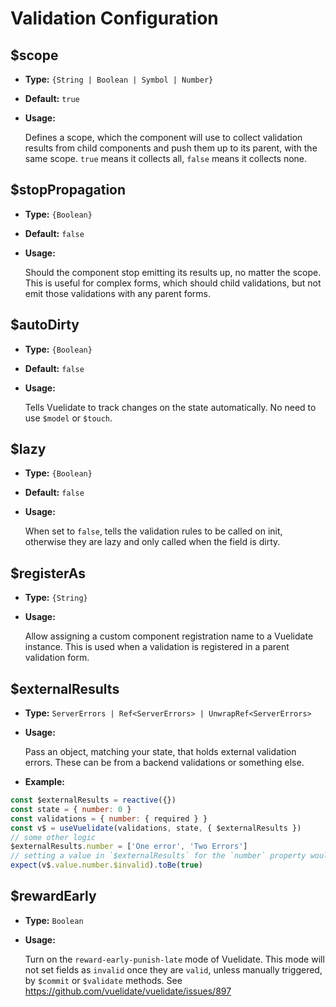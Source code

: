 # Validation Configuration

## $scope

* **Type:** `{String | Boolean | Symbol | Number}`

* **Default:** `true`

* **Usage:**

  Defines a scope, which the component will use to collect validation results from child components and push them up to its parent, with the same
  scope. `true` means it collects all, `false` means it collects none.

## $stopPropagation

* **Type:** `{Boolean}`

* **Default:** `false`

* **Usage:**

  Should the component stop emitting its results up, no matter the scope. This is useful for complex forms, which should child validations, but not
  emit those validations with any parent forms.

## $autoDirty

* **Type:** `{Boolean}`

* **Default:** `false`

* **Usage:**

  Tells Vuelidate to track changes on the state automatically. No need to use `$model` or `$touch`.

## $lazy

* **Type:** `{Boolean}`

* **Default:** `false`

* **Usage:**

  When set to `false`, tells the validation rules to be called on init, otherwise they are lazy and only called when the field is dirty.

## $registerAs

* **Type:** `{String}`

* **Usage:**

  Allow assigning a custom component registration name to a Vuelidate instance. This is used when a validation is registered in a parent validation
  form.

## $externalResults

* **Type:** `ServerErrors | Ref<ServerErrors> | UnwrapRef<ServerErrors>`

* **Usage:**

  Pass an object, matching your state, that holds external validation errors. These can be from a backend validations or something else.

* **Example:**

```js
const $externalResults = reactive({})
const state = { number: 0 }
const validations = { number: { required } }
const v$ = useVuelidate(validations, state, { $externalResults })
// some other logic
$externalResults.number = ['One error', 'Two Errors']
// setting a value in `$externalResults` for the `number` property would cause that property to become invalid.
expect(v$.value.number.$invalid).toBe(true)
```

## $rewardEarly

* **Type:** `Boolean`

* **Usage:**

  Turn on the `reward-early-punish-late` mode of Vuelidate. This mode will not set fields as `invalid` once they are `valid`, unless manually
  triggered, by `$commit` or `$validate` methods. See https://github.com/vuelidate/vuelidate/issues/897
